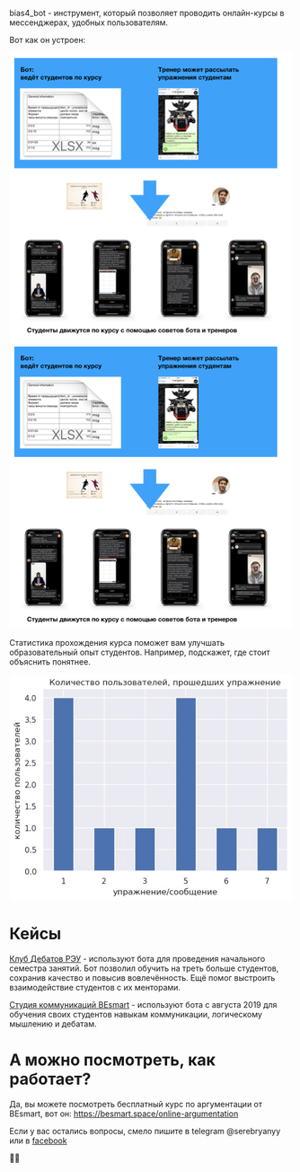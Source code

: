 bias4_bot - инструмент, который позволяет проводить онлайн-курсы в мессенджерах, удобных пользователям.


Вот как он устроен:

<img src="/assets/scheme.png" width="600" />
<img src="/assets/scheme.png" />


Статистика прохождения курса поможет вам улучшать образовательный опыт студентов. Например, подскажет, где стоит объяснить понятнее.

<img src="/assets/stats_julia.jpeg" width="600">



# Кейсы

[Клуб Дебатов РЭУ](http://debate-reu.tilda.ws) - используют бота для проведения начального семестра занятий. Бот позволил обучить на треть больше студентов, сохранив качество и повысив вовлечённость. Ещё помог выстроить взаимодействие студентов с их менторами. 

[Студия коммуникаций BЕsmart](https://besmart.space) - используют бота с августа 2019 для обучения своих студентов навыкам коммуникации, логическому мышлению и дебатам. 






# А можно посмотреть, как работает? 

Да, вы можете посмотреть бесплатный курс по аргументации от BEsmart, вот он: https://besmart.space/online-argumentation





Если у вас остались вопросы, смело пишите в telegram @serebryanyy или в [facebook](https://www.facebook.com/leonid.serebryanyy)


💌🤖
